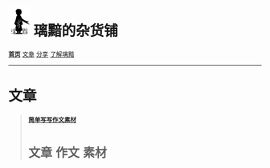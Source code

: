 # [<img src="图标.png" alt="Logo" style="zoom:7%;" />](index.html) 璃黯的杂货铺

**[`首页`](index.html)**		[`文章`](文章.html)		[`分享`](分享.html)		[`了解璃黯`](了解璃黯.html)

---
# 文章

> #### [`简单写写作文素材`](文章_简单写写作文素材.html)
> # `文章` `作文` `素材`